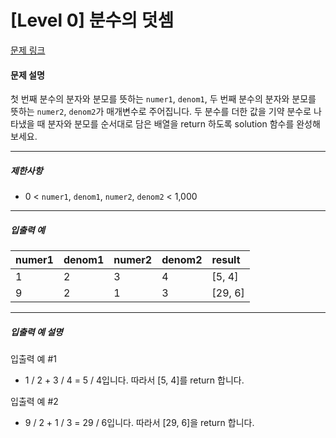 # [Level 0] 분수의 덧셈

[문제 링크](https://school.programmers.co.kr/learn/courses/30/lessons/120808)

#### 문제 설명

첫 번째 분수의 분자와 분모를 뜻하는 ```numer1```, ```denom1```, 두 번째 분수의 분자와 분모를 뜻하는 ```numer2```, ```denom2```가 매개변수로 주어집니다. 두 분수를 더한 값을 기약 분수로 나타냈을 때 분자와 분모를 순서대로 담은 배열을 return 하도록 solution 함수를 완성해보세요.

---

##### 제한사항

- 0 < ```numer1```, ```denom1```, ```numer2```, ```denom2``` < 1,000

---

##### 입출력 예

|numer1|denom1|numer2|denom2|result|
|:---|:---|:---|:---|:---|
|1|2|3|4|[5, 4]|
|9|2|1|3|[29, 6]|

---

##### 입출력 예 설명

입출력 예 #1

- 1 / 2 + 3 / 4 = 5 / 4입니다. 따라서 [5, 4]를 return 합니다.

입출력 예 #2

- 9 / 2 + 1 / 3 = 29 / 6입니다. 따라서 [29, 6]을 return 합니다.
